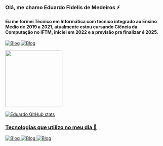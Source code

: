 ### Olá, me chamo Eduardo Fidelis de Medeiros ⚡
#### Eu me formei Técnico em Informática com técnico integrado ao Ensino Medio de 2019 a 2021, atualmente estou cursando Ciência da Computação no IFTM, iniciei em 2022 e a previsão pra finalizar é 2025. 

[![Blog](https://img.shields.io/badge/replit-667881?style=for-the-badge&logo=replit&logoColor=white)](https://replit.com/@EDUARDO-FIDELIS)
[![Blog](https://img.shields.io/badge/Instagram-E4405F?style=for-the-badge&logo=instagram&logoColor=white)](https://www.instagram.com/edufidelis_04)

<div>
  <a href="https://github.com/yFidelis">
  <img height="180em" src="https://github-readme-stats.vercel.app/api/top-langs/?username=yFidelis&layout=compact&langs_count=7&theme=dracula"/>
</div>
  
![Eduardo GitHub stats](https://github-readme-stats.vercel.app/api?username=yFidelis&show_icons=true&theme=radical)

### Tecnologias que utilizo no meu dia 👋

![Blog](https://img.shields.io/badge/Python-14354C?style=for-the-badge&logo=python&logoColor=white)
![Blog](https://img.shields.io/badge/HTML5-E34F26?style=for-the-badge&logo=html5&logoColor=white)
![Blog](https://img.shields.io/badge/C-00599C?style=for-the-badge&logo=c&logoColor=white)
 
